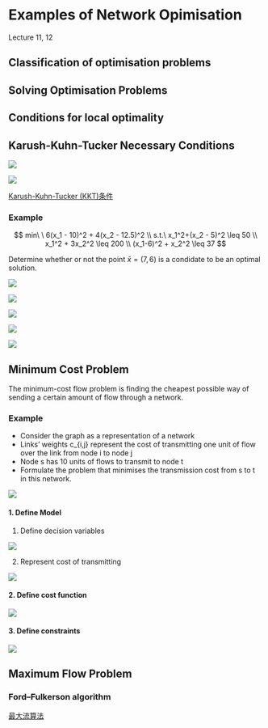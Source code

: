 # Examples of Network Opimisation

Lecture 11, 12

## Classification of optimisation problems

## Solving Optimisation Problems

## Conditions for local optimality

## Karush-Kuhn-Tucker Necessary Conditions

![](./images/optimisation.png)

![](./images/kkt.png)

[Karush-Kuhn-Tucker (KKT)条件](https://zhuanlan.zhihu.com/p/38163970)

### Example

$$
min\ \ 6(x_1 - 10)^2 + 4(x_2 - 12.5)^2 \\
s.t.\ x_1^2+(x_2 - 5)^2 \leq 50 \\
x_1^2 + 3x_2^2 \leq 200 \\
(x_1-6)^2 + x_2^2 \leq 37
$$

Determine whether or not the point $\bar x = (7, 6)$ is a condidate to be an optimal solution.

![](./images/kkt_example0.png)

![](./images/kkt_example1.png)

![](./images/kkt_example2.png)

![](./images/kkt_example3.png)

![](./images/kkt_example4.png)

## Minimum Cost Problem

The minimum-cost flow problem is finding the cheapest possible way of sending a certain amount of flow through a network.

### Example

- Consider the graph as a representation of a network
-  Links’ weights c_{i,j} represent the cost of transmitting one unit of flow over the link from node i to node j
-  Node s has 10 units of flows to transmit to node t
-  Formulate the problem that minimises the transmission cost from s to t in this network.

![](./images/minimum_cost.png)

#### 1. Define Model

1. Define decision variables

![](./images/decision_variables.png)

2. Represent cost of transmitting

![](./images/transmitting_cost.png)

#### 2. Define cost function

![](./images/define_cost.png)

#### 3. Define constraints

![](./images/define_constraints.png)

## Maximum Flow Problem

### Ford–Fulkerson algorithm

[最大流算法](https://zhangxiaoyang.me/categories/intro-to-algorithms-tutorial/intro-to-algorithms-tutorial-7.html)

